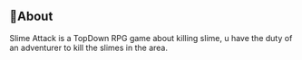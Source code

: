 ## 🔴About

Slime Attack is a TopDown RPG game about killing slime, u have the duty of an adventurer to kill the slimes in the area.



